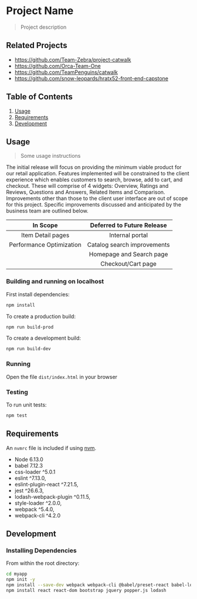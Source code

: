 # Project Name

> Project description

## Related Projects

- https://github.com/Team-Zebra/project-catwalk
- https://github.com/Orca-Team-One
- https://github.com/TeamPenguins/catwalk
- https://github.com/snow-leopards/hratx52-front-end-capstone

## Table of Contents

1. [Usage](#Usage)
1. [Requirements](#requirements)
1. [Development](#development)

## Usage

> Some usage instructions

The initial release will focus on providing the minimum viable product for our retail application. Features implemented will be constrained to the client experience which enables customers to search, browse, add to cart, and checkout. These will comprise of 4 widgets: Overview, Ratings and Reviews, Questions and Answers, Related Items and Comparison. Improvements other than those to the client user interface are out of scope for this project. Specific improvements discussed and anticipated by the business team are outlined below.

|         In Scope         | Deferred to Future Release  |
| :----------------------: | :-------------------------: |
|    Item Detail pages     |       Internal portal       |
| Performance Optimization | Catalog search improvements |
|                          |  Homepage and Search page   |
|                          |     Checkout/Cart page      |

### Building and running on localhost

First install dependencies:

```sh
npm install
```

To create a production build:

```sh
npm run build-prod
```

To create a development build:

```sh
npm run build-dev
```

### Running

Open the file `dist/index.html` in your browser

### Testing

To run unit tests:

```sh
npm test
```

## Requirements

An `nvmrc` file is included if using [nvm](https://github.com/creationix/nvm).

- Node 6.13.0
- babel 7.12.3
- css-loader ^5.0.1
- eslint ^7.13.0,
- eslint-plugin-react ^7.21.5,
- jest ^26.6.3,
- lodash-webpack-plugin ^0.11.5,
- style-loader ^2.0.0,
- webpack ^5.4.0,
- webpack-cli ^4.2.0

## Development

### Installing Dependencies

From within the root directory:

```sh
cd myapp
npm init -y
npm install --save-dev webpack webpack-cli @babel/preset-react babel-loader @babel/core @babel/preset-env css-loader style-loader eslint eslint-plugin-react jest babel-jest lodash-webpack-plugin
npm install react react-dom bootstrap jquery popper.js lodash
```
